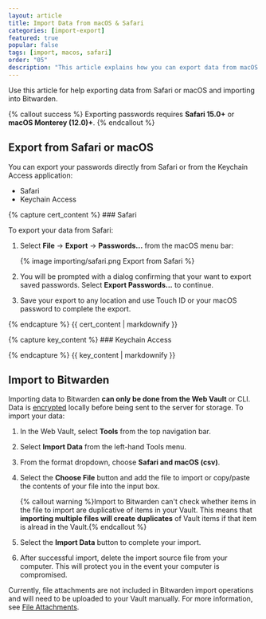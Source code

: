 ```yaml
---
layout: article
title: Import Data from macOS & Safari
categories: [import-export]
featured: true
popular: false
tags: [import, macos, safari]
order: "05"
description: "This article explains how you can export data from macOS Keychain or Safari and import into the Bitwarden password manager."
---
```


Use this article for help exporting data from Safari or macOS and importing into Bitwarden.

{% callout success %}
Exporting passwords requires **Safari 15.0+** or **macOS Monterey (12.0)+**.
{% endcallout %}

## Export from Safari or macOS

You can export your passwords directly from Safari or from the Keychain Access application:


<ul class="nav nav-tabs" id="myTab" role="tablist">
  <li class="nav-item" id="tab" role="presentation">
    <a class="nav-link active" id="certtab" data-bs-toggle="tab" data-target="#cert" role="tab" aria-controls="cert" aria-selected="true">Safari</a>
  </li>
  <li class="nav-item" id="tab" role="presentation">
    <a class="nav-link" id="azuretab" data-bs-toggle="tab" data-target="#azure" role="tab" aria-controls="azure" aria-selected="false">Keychain Access</a>
  </li>
</ul>

<div class="tab-content" id="clientsContent">
  <div class="tab-pane show active" id="cert" role="tabpanel" aria-labelledby="certtab">
{% capture cert_content %}
### Safari

To export your data from Safari:

1. Select **File** &rarr; **Export** &rarr; **Passwords...** from the macOS menu bar:

   {% image importing/safari.png Export from Safari %}
2. You will be prompted with a dialog confirming that your want to export saved passwords. Select **Export Passwords...** to continue.
3. Save your export to any location and use Touch ID or your macOS password to complete the export.

{% endcapture %}
{{ cert_content | markdownify }}
  </div>
  <div class="tab-pane" id="azure" role="tabpanel" aria-labelledby="azuretab">
{% capture key_content %}
### Keychain Access

{% endcapture %}
{{ key_content | markdownify }}
  </div>
</div>

## Import to Bitwarden

Importing data to Bitwarden **can only be done from the Web Vault** or CLI. Data is [encrypted]({{site.baseurl}}/article/what-encryption-is-used) locally before being sent to the server for storage. To import your data:

1. In the Web Vault, select **Tools** from the top navigation bar.
2. Select **Import Data** from the left-hand Tools menu.
3. From the format dropdown, choose **Safari and macOS (csv)**.
4. Select the **Choose File** button and add the file to import or copy/paste the contents of your file into the input box.

   {% callout warning %}Import to Bitwarden can't check whether items in the file to import are duplicative of items in your Vault. This means that **importing multiple files will create duplicates** of Vault items if that item is alread in the Vault.{% endcallout %}
5. Select the **Import Data** button to complete your import.
6. After successful import, delete the import source file from your computer. This will protect you in the event your computer is compromised.

Currently, file attachments are not included in Bitwarden import operations and will need to be uploaded to your Vault manually. For more information, see [File Attachments]({{site.baseurl}}/article/attachments/).
